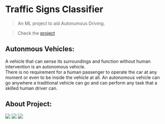 # Traffic Signs Classifier

> <Subtitle>

> An ML project to aid Autonumous Driving.

> Check the <a href="https://github.com/sanjanadoss/trafic-sign-classification/blob/main/Traffic_Sign_Classifier.ipynb"> project </a>


## Autonmous Vehicles:
<p>
A vehicle that can sense its surroundings and function without human intervention is an autonomous vehicle. <br>
There is no requirement for a human passenger to operate the car at any moment or even to be inside the vehicle at all.
An autonomous vehicle can go anywhere a traditional vehicle can go and can perform any task that a skilled human driver can.
</p>

## About Project:
<img src="https://github.com/sanjanadoss/trafic-sign-classification/blob/main/imgs/7.jpg">
<img src="https://github.com/sanjanadoss/trafic-sign-classification/blob/main/imgs/8.jpg">
<img src="https://github.com/sanjanadoss/trafic-sign-classification/blob/main/imgs/9.jpg">
